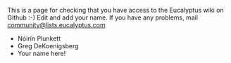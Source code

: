 This is a page for checking that you have access to the Eucalyptus wiki on Github :-) Edit and add your name. If you have any problems, mail [community@lists.eucalyptus.com](mailto:community@lists.eucalyptus.com)

* Nóirín Plunkett
* Greg DeKoenigsberg
* Your name here!
